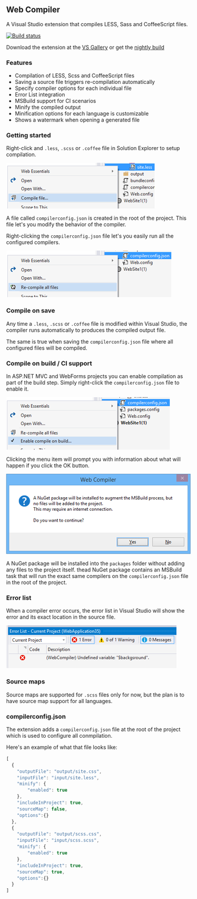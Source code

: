 ## Web Compiler

A Visual Studio extension that compiles LESS, Sass and CoffeeScript
files.

[![Build status](https://ci.appveyor.com/api/projects/status/kyk8vpst641r2n0r?svg=true)](https://ci.appveyor.com/project/madskristensen/webcompiler)

Download the extension at the
[VS Gallery](https://visualstudiogallery.msdn.microsoft.com/3b329021-cd7a-4a01-86fc-714c2d05bb6c)
or get the
[nightly build](http://vsixgallery.com/extension/148ffa77-d70a-407f-892b-9ee542346862/)

### Features

- Compilation of LESS, Scss and CoffeeScript files
- Saving a source file triggers re-compilation automatically
- Specify compiler options for each individual file
- Error List integration
- MSBuild support for CI scenarios
- Minify the compiled output
- Minification options for each language is customizable
- Shows a watermark when opening a generated file

### Getting started

Right-click and `.less`, `.scss` or `.coffee` file in Solution Explorer to
setup compilation.

![Compile file](art/contextmenu-compile.png)

A file called `compilerconfig.json` is created in the root of the
project. This file let's you modify the behavior of the compiler.

Right-clicking the `compilerconfig.json` file let's you easily
run all the configured compilers.

![Recompile](art/contextmenu-recompile.png)

### Compile on save

Any time a `.less`, `.scss` or `.coffee` file is modified within Visual Studio,
the compiler runs automatically to produces the compiled output file.

The same is true when saving the `compilerconfig.json` file where
all configured files will be compiled.

### Compile on build / CI support

In ASP.NET MVC and WebForms projects you can enable compilation as part
of the build step. Simply right-click the `compilerconfig.json` file to
enable it.

![Compile on build](art/contextmenu-compileonbuild.png)

Clicking the menu item will prompt you with information about what will
happen if you click the OK button.

![Compile on build prompt](art/prompt-compileonsave.png)

A NuGet package will be installed into the `packages` folder without adding
any files to the project itself. thead NuGet package contains an MSBuild
task that will run the exact same compilers on the `compilerconfig.json`
file in the root of the project.

### Error list

When a compiler error occurs, the error list in Visual Studio
will show the error and its exact location in the source file.

![Error List](art/errorlist.png)

### Source maps

Source maps are supported for `.scss` files only for now, but the
plan is to have source map support for all languages.

### compilerconfig.json

The extension adds a `compilerconfig.json` file at the root of the
project which is used to configure all conmpilation.

Here's an example of what that file looks like:

```js
[
  {
    "outputFile": "output/site.css",
    "inputFile": "input/site.less",
    "minify": {
        "enabled": true
    },
    "includeInProject": true,
    "sourceMap": false,
    "options":{}
  },
  {
    "outputFile": "output/scss.css",
    "inputFile": "input/scss.scss",
    "minify": {
        "enabled": true
    },
    "includeInProject": true,
    "sourceMap": true,
    "options":{}
  }
]
```